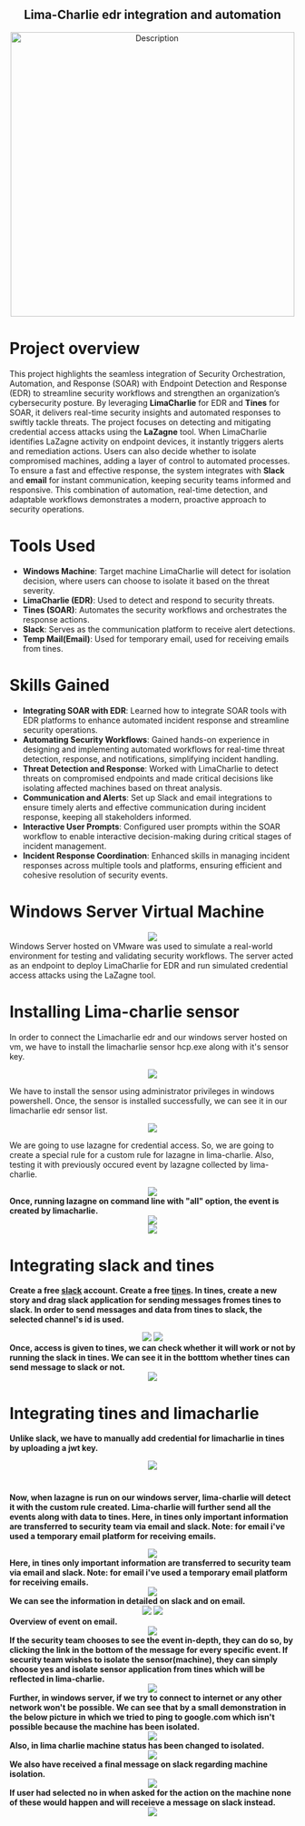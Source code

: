 <div align="center">
  <h2>Lima-Charlie edr integration and automation</h2>
</div>
<div align="center">
  <img src="https://github.com/user-attachments/assets/99015181-7014-4409-8cc4-2ff765068727" alt="Description" width="500">
</div>

# Project overview
This project highlights the seamless integration of Security Orchestration, Automation, and Response (SOAR) with Endpoint Detection and Response (EDR) to streamline security workflows and strengthen an organization’s cybersecurity posture. By leveraging **LimaCharlie** for EDR and **Tines** for SOAR, it delivers real-time security insights and automated responses to swiftly tackle threats.
The project focuses on detecting and mitigating credential access attacks using the **LaZagne** tool. When LimaCharlie identifies LaZagne activity on endpoint devices, it instantly triggers alerts and remediation actions. Users can also decide whether to isolate compromised machines, adding a layer of control to automated processes. 
To ensure a fast and effective response, the system integrates with **Slack** and **email** for instant communication, keeping security teams informed and responsive. This combination of automation, real-time detection, and adaptable workflows demonstrates a modern, proactive approach to security operations.
# Tools Used
- <b>Windows Machine</b>: Target machine LimaCharlie will detect for isolation decision, where users can choose to isolate it based on the threat severity.
- <b> LimaCharlie (EDR)</b>: Used to detect and respond to security threats.
- <b>Tines (SOAR)</b>: Automates the security workflows and orchestrates the response actions.
- <b>Slack</b>: Serves as the communication platform to receive alert detections.
- <b>Temp Mail(Email)</b>: Used for temporary email, used for receiving emails from tines.
# Skills Gained 
- **Integrating SOAR with EDR**: Learned how to integrate SOAR tools with EDR platforms to enhance automated incident response and streamline security operations.  
- **Automating Security Workflows**: Gained hands-on experience in designing and implementing automated workflows for real-time threat detection, response, and notifications, simplifying incident handling.  
- **Threat Detection and Response**: Worked with LimaCharlie to detect threats on compromised endpoints and made critical decisions like isolating affected machines based on threat analysis.  
- **Communication and Alerts**: Set up Slack and email integrations to ensure timely alerts and effective communication during incident response, keeping all stakeholders informed.  
- **Interactive User Prompts**: Configured user prompts within the SOAR workflow to enable interactive decision-making during critical stages of incident management.  
- **Incident Response Coordination**: Enhanced skills in managing incident responses across multiple tools and platforms, ensuring efficient and cohesive resolution of security events.  
# Windows Server Virtual Machine
<div align="center">
<img src="https://github.com/user-attachments/assets/cd87f03d-5a1e-44bb-bce4-558de05107d0">
</div>
Windows Server hosted on VMware was used to simulate a real-world environment for testing and validating security workflows. The server acted as an endpoint to deploy LimaCharlie for EDR and run simulated credential access attacks using the LaZagne tool.

# Installing Lima-charlie sensor 
In order to connect the Limacharlie edr and our windows server hosted on vm, we have to install the limacharlie sensor hcp.exe along with it's sensor key.

<div align="center">
  <img src="https://github.com/user-attachments/assets/88052883-76fa-4bbf-9791-174b02fe4ea3">
</div>

We have to install the sensor using administrator privileges in windows powershell. Once, the sensor is installed successfully, we can see it in our limacharlie edr sensor list.

<div align="center">
  <img src="https://github.com/user-attachments/assets/eeae051f-b2ae-429e-b5af-d2dfaf41fac0" >
</div>

We are going to use lazagne for credential access. So, we are going to create a special rule for a custom rule for lazagne in lima-charlie. Also, testing it with previously occured event by lazagne collected by lima-charlie.

<div align="center">
  <img src="https://github.com/user-attachments/assets/981b7958-a0d7-4673-ae54-f24d5a46eea3">
</div>
<b>
Once, running lazagne on command line with "all" option, the event is created by limacharlie.
<div align="center">
  <img src="https://github.com/user-attachments/assets/74160da9-5394-49ee-baf3-489b599e53f2">
</div>
<div align="center">
  <img src="https://github.com/user-attachments/assets/2c75a229-b4e7-4d60-ac7d-834403ab591b">
</div>

# Integrating slack and tines
Create a free [slack](https://slack.com/intl/en-gb) account.
Create a free [tines](https://www.tines.com/).
In tines, create a new story and drag slack application for sending messages fromes tines to slack. In order to send messages and data from tines to slack, the selected channel's id is used. 
<div align="center">
  <img src="https://github.com/user-attachments/assets/9f3402df-8089-4c62-9481-9b0fcc8b53c5">
  <img src="https://github.com/user-attachments/assets/5ecadef3-7e0f-490e-855a-e54ef918c713">
</div>
Once, access is given to tines, we can check whether it will work or not by running the slack in tines. We can see it in the botttom whether tines can send message to slack or not.
<div align="center">
  <img src="https://github.com/user-attachments/assets/0d30f0ce-96bc-493a-8c32-6a9f8ef7b272">
</div>

# Integrating tines and limacharlie
Unlike slack, we have to manually add credential for limacharlie in tines by uploading a jwt key. 
<div align="center">
  <img src="https://github.com/user-attachments/assets/9f943125-6120-4b84-9fe0-4ae33eae5f38">
</div>

# 
Now, when lazagne is run on our windows server, lima-charlie will detect it with the custom rule created. Lima-charlie will further send all the events along with data to tines. Here, in tines only important information are transferred to security team via email and slack. Note: for email i've used a temporary email platform for receiving emails.
<div align="center">
  <img src="https://github.com/user-attachments/assets/3b5af05e-a65a-42b6-80cf-ff4ca0474610">
</div>
Here, in tines only important information are transferred to security team via email and slack. Note: for email i've used a temporary email platform for receiving emails.
<div align="center">
  <img src="https://github.com/user-attachments/assets/b7e8ee96-fe9a-49fe-86a2-a7462ea744e2">
</div>
We can see the information in detailed on slack and on email.
<div align="center">
  <img src="https://github.com/user-attachments/assets/402d63de-e3bc-448a-aa8d-266898b7aea4" meta="slack">
  <img src="https://github.com/user-attachments/assets/446a0451-593a-4bd6-a2a1-c3ac768c87d1" meta="email">
</div>
Overview of event on email.
<div align="center">
  <img src="https://github.com/user-attachments/assets/f6b8e605-8259-4009-9d0b-d6b2005ed791">
</div>
If the security team chooses to see the event in-depth, they can do so, by clicking the link in the bottom of the message for every specific event. If security team wishes to isolate the sensor(machine), they can simply choose yes and isolate sensor application from tines which will be reflected in lima-charlie.
<div align="center">
  <img src ="https://github.com/user-attachments/assets/eca0e0dc-2532-4f70-bd32-571940b25687">
</div>
Further, in windows server, if we try to connect to internet or any other network won't be possible. We can see that by a small demonstration in the below picture in which we tried to ping to google.com which isn't possible because the machine has been isolated.
<div align="center">
  <img src="https://github.com/user-attachments/assets/c400007a-3730-46c5-838c-e8c5f99ee2ad">
</div>
Also, in lima charlie machine status has been changed to isolated.
<div align="center">
  <img src="https://github.com/user-attachments/assets/18de4fb7-8316-4232-b05c-3b20b16ae1b3">
</div>
We also have received a final message on slack regarding machine isolation.
<div align="center">
  <img src="https://github.com/user-attachments/assets/bbbffbad-bcf7-45b4-9a64-78db61bcc4e8">
</div>
If user had selected no in when asked for the action on the machine none of these would happen and will receieve a message on slack instead.
<div align="center">
  <img src="https://github.com/user-attachments/assets/a1b7d484-d6a8-465c-877f-e2d673a0edaa">
</div>

